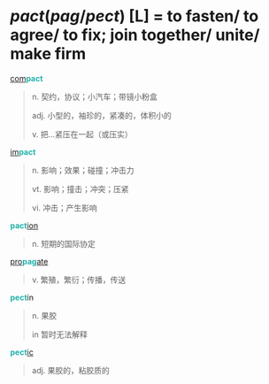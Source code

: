 # _pact_(_pag_/_pect_) [L] = to fasten/ to agree/ to fix; join together/ unite/ make firm

[com](com-.md)<b style="color: #20B2AA;">pact</b>
> n. 契约，协议；小汽车；带镜小粉盒
> 
> adj. 小型的，袖珍的，紧凑的，体积小的
>
> v. 把…紧压在一起（或压实）

[im](in-.2.md)<b style="color: #20B2AA;">pact</b>
> n. 影响；效果；碰撞；冲击力
>
> vt. 影响；撞击；冲突；压紧
>
> vi. 冲击；产生影响

<b style="color: #20B2AA;">pact</b>[ion](-ion.md)
> n. 短期的国际协定

[pro](pro-.md)<b style="color: #20B2AA;">pag</b>[ate](-ate.md)
> v. 繁殖，繁衍；传播，传送

<b style="color: #20B2AA;">pect</b>in
> n. 果胶
>
> in 暂时无法解释

<b style="color: #20B2AA;">pect</b>[ic](-ic.md)
> adj. 果胶的，粘胶质的